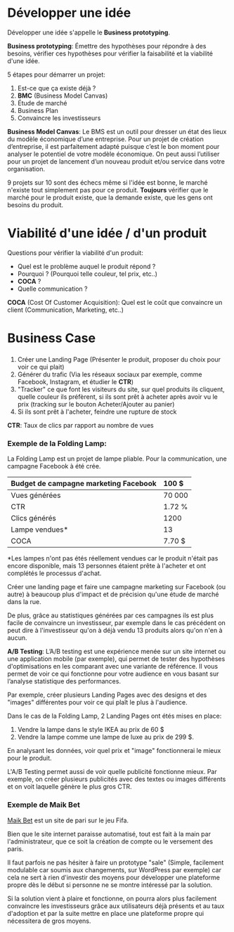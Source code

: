 # Développer une idée

Développer une idée s'appelle le __Business prototyping__.

__Business prototyping__: Émettre des hypothèses pour répondre à des besoins, vérifier ces hypothèses pour vérifier la faisabilité et la viabilité d'une idée.

5 étapes pour démarrer un projet:

1. Est-ce que ça existe déjà ?
2. __BMC__ (Business Model Canvas)
3. Étude de marché
4. Business Plan
5. Convaincre les investisseurs

__Business Model Canvas__: Le BMS est un outil pour dresser un état des lieux du modèle économique d’une entreprise. Pour un projet de création d’entreprise, il est parfaitement adapté puisque c’est le bon moment pour analyser le potentiel de votre modèle économique. On peut aussi l’utiliser pour un projet de lancement d’un nouveau produit et/ou service dans votre organisation.

9 projets sur 10 sont des échecs même si l'idée est bonne, le marché n'existe tout simplement pas pour ce produit. __Toujours__ vérifier que le marché pour le produit existe, que la demande existe, que les gens ont besoins du produit.

# Viabilité d'une idée / d'un produit

Questions pour vérifier la viabilité d'un produit:

- Quel est le problème auquel le produit répond ?
- Pourquoi ? (Pourquoi telle couleur, tel prix, etc..)
- __COCA__ ?
- Quelle communication ?

__COCA__ (Cost Of Customer Acquisition): Quel est le coût que convaincre un client (Communication, Marketing, etc..)

# Business Case

### 

1. Créer une Landing Page (Présenter le produit, proposer du choix pour voir ce qui plait)
2. Générer du trafic (Via les réseaux sociaux par exemple, comme Facebook, Instagram, et étudier le __CTR__)
3. "Tracker" ce que font les visiteurs du site, sur quel produits ils cliquent, quelle couleur ils préfèrent, si ils sont prêt à acheter après avoir vu le prix (tracking sur le bouton Acheter/Ajouter au panier)
4. Si ils sont prêt à l'acheter, feindre une rupture de stock

__CTR__: Taux de clics par rapport au nombre de vues

### Exemple de la Folding Lamp:

La Folding Lamp est un projet de lampe pliable. Pour la communication, une campagne Facebook à été crée.

| Budget de campagne marketing Facebook | 100 $  |
| ------------------------------------- |:------ |
| Vues générées                         | 70 000 |
| CTR                                   | 1.72 % |
| Clics générés                         | 1200   |
| Lampe vendues*                        | 13     |
| COCA                                  | 7.70 $ |

*Les lampes n'ont pas étés réellement vendues car le produit n'était pas encore disponible, mais 13 personnes étaient prête à l'acheter et ont complétés le processus d'achat.

Créer une landing page et faire une campagne marketing sur Facebook (ou autre) à beaucoup plus d'impact et de précision qu'une étude de marché dans la rue.

De plus, grâce au statistiques générées par ces campagnes ils est plus facile de convaincre un investisseur, par exemple dans le cas précédent on peut dire à l'investisseur qu'on à déjà vendu 13 produits alors qu'on n'en à aucun.

__A/B Testing__: L’A/B testing est une expérience menée sur un site internet ou une application mobile (par exemple), qui permet de tester des hypothèses d'optimisations en les comparant avec une variante de référence. Il vous permet de voir ce qui fonctionne pour votre audience en vous basant sur l’analyse statistique des performances.

Par exemple, créer plusieurs Landing Pages avec des designs et des "images" différentes pour voir ce qui plaît le plus à l'audience.

Dans le cas de la Folding Lamp, 2 Landing Pages ont étés mises en place:

1. Vendre la lampe dans le style IKEA au prix de 60 $
2. Vendre la lampe comme une lampe de luxe au prix de 299 $.

En analysant les données, voir quel prix et "image" fonctionnerai le mieux pour le produit.

L'A/B Testing permet aussi de voir quelle publicité fonctionne mieux. Par exemple, on créer plusieurs publicités avec des textes ou images différents et on voit laquelle génère le plus gros CTR.

### Exemple de Maik Bet

[Maik Bet](http://maik-bet.com/) est un site de pari sur le jeu Fifa.

Bien que le site internet paraisse automatisé, tout est fait à la main par l'administrateur, que ce soit la création de compte ou le versement des paris.

Il faut parfois ne pas hésiter à faire un prototype "sale" (Simple, facilement modulable car soumis aux changements, sur WordPress par exemple) car cela ne sert à rien d'investir des moyens pour développer une plateforme propre dès le début si personne ne se montre intéressé par la solution.

Si la solution vient à plaire et fonctionne, on pourra alors plus facilement convaincre les investisseurs grâce aux utilisateurs déjà présents et au taux d'adoption et par la suite mettre en place une plateforme propre qui nécessitera de gros moyens.
